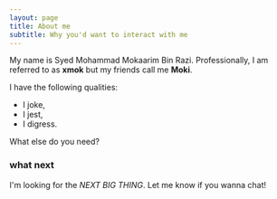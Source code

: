 ```yaml
---
layout: page
title: About me
subtitle: Why you'd want to interact with me
---
```


My name is Syed Mohammad Mokaarim Bin Razi.
Professionally, I am referred to as **xmok** but my friends call me **Moki**.

I have the following qualities:

- I joke,
- I jest,
- I digress.

What else do you need?

### what next

I'm looking for the *NEXT BIG THING*. Let me know if you wanna chat!
